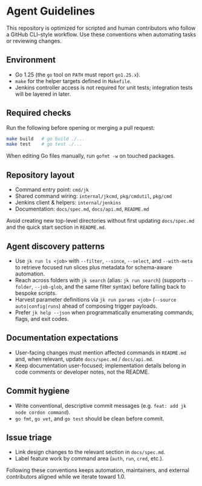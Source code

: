 # Agent Guidelines

This repository is optimized for scripted and human contributors who follow a GitHub CLI–style workflow. Use these conventions when automating tasks or reviewing changes.

## Environment

- Go 1.25 (the `go` tool on `PATH` must report `go1.25.x`).
- `make` for the helper targets defined in `Makefile`.
- Jenkins controller access is not required for unit tests; integration tests will be layered in later.

## Required checks

Run the following before opening or merging a pull request:

```bash
make build   # go build ./...
make test    # go test ./...
```

When editing Go files manually, run `gofmt -w` on touched packages.

## Repository layout

- Command entry point: `cmd/jk`
- Shared command wiring: `internal/jkcmd`, `pkg/cmdutil`, `pkg/cmd`
- Jenkins client & helpers: `internal/jenkins`
- Documentation: `docs/spec.md`, `docs/api.md`, `README.md`

Avoid creating new top-level directories without first updating `docs/spec.md` and the quick start section in `README.md`.

## Agent discovery patterns

- Use `jk run ls <job>` with `--filter`, `--since`, `--select`, and `--with-meta` to retrieve focused run slices plus metadata for schema-aware automation.
- Reach across folders with `jk search` (alias: `jk run search`) (supports `--folder`, `--job-glob`, and the same filter syntax) before falling back to bespoke scripts.
- Harvest parameter definitions via `jk run params <job>` (`--source auto|config|runs`) ahead of composing trigger payloads.
- Prefer `jk help --json` when programmatically enumerating commands, flags, and exit codes.

## Documentation expectations

- User-facing changes must mention affected commands in `README.md` and, when relevant, update `docs/spec.md` / `docs/api.md`.
- Keep documentation user-focused; implementation details belong in code comments or developer notes, not the README.

## Commit hygiene

- Write conventional, descriptive commit messages (e.g. `feat: add jk node cordon command`).
- `go fmt`, `go vet`, and `go test` should be clean before commit.

## Issue triage

- Link design changes to the relevant section in `docs/spec.md`.
- Label feature work by command area (`auth`, `run`, `cred`, etc.).

Following these conventions keeps automation, maintainers, and external contributors aligned while we iterate toward 1.0.
